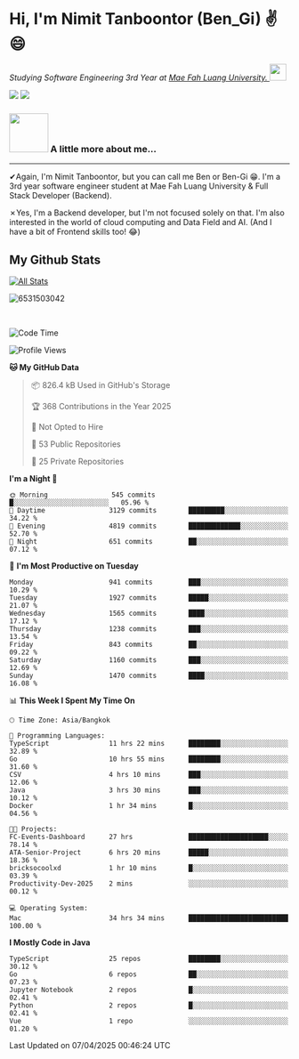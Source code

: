 # Hi, I'm Nimit Tanboontor (Ben_Gi) ✌😄
<p><em>Studying Software Engineering 3rd Year at <a href="https://en.mfu.ac.th/home.html"> Mae Fah Luang University.
</a><img src="https://media.giphy.com/media/WUlplcMpOCEmTGBtBW/giphy.gif" width="30"> </em></p>


[![](https://img.shields.io/badge/linkedin-%230077B5.svg?style=for-the-badge&logo=linkedin)]([https://www.linkedin.com/in/thanaphoom-babparn/](https://www.linkedin.com/in/nimit-tanbooutor-798139246/))
[![](https://img.shields.io/badge/Medium-12100E?style=for-the-badge&logo=medium&logoColor=white)](https://medium.com/@nimittanbooutor)

### <img src="https://media.giphy.com/media/VgCDAzcKvsR6OM0uWg/giphy.gif" width="70"> A little more about me...  

<hr> <!-- Horizontal line -->

&#10004;Again, I'm Nimit Tanboontor, but you can call me Ben or Ben-Gi 😁. I'm a 3rd year software engineer student at Mae Fah Luang University & Full Stack Developer (Backend).

&#10007;Yes, I'm a Backend developer, but I'm not focused solely on that. I'm also interested in the world of cloud computing and Data Field and AI. (And I have a bit of Frontend skills too! 😂)


## My Github Stats

[![All Stats](https://github-readme-stats.vercel.app/api?username=6531503042&show_icons=true&theme=algolia)](https://github.com/6531503042)

<p><img align="center" src="https://github-readme-streak-stats.herokuapp.com/?user=6531503042&" alt="6531503042" /></p>

<br />


<!--START_SECTION:waka-->
![Code Time](http://img.shields.io/badge/Code%20Time-448%20hrs%2025%20mins-blue)

![Profile Views](http://img.shields.io/badge/Profile%20Views-3-blue)

**🐱 My GitHub Data** 

> 📦 826.4 kB Used in GitHub's Storage 
 > 
> 🏆 368 Contributions in the Year 2025
 > 
> 🚫 Not Opted to Hire
 > 
> 📜 53 Public Repositories 
 > 
> 🔑 25 Private Repositories 
 > 
**I'm a Night 🦉** 

```text
🌞 Morning                545 commits         █░░░░░░░░░░░░░░░░░░░░░░░░   05.96 % 
🌆 Daytime                3129 commits        █████████░░░░░░░░░░░░░░░░   34.22 % 
🌃 Evening                4819 commits        █████████████░░░░░░░░░░░░   52.70 % 
🌙 Night                  651 commits         ██░░░░░░░░░░░░░░░░░░░░░░░   07.12 % 
```
📅 **I'm Most Productive on Tuesday** 

```text
Monday                   941 commits         ███░░░░░░░░░░░░░░░░░░░░░░   10.29 % 
Tuesday                  1927 commits        █████░░░░░░░░░░░░░░░░░░░░   21.07 % 
Wednesday                1565 commits        ████░░░░░░░░░░░░░░░░░░░░░   17.12 % 
Thursday                 1238 commits        ███░░░░░░░░░░░░░░░░░░░░░░   13.54 % 
Friday                   843 commits         ██░░░░░░░░░░░░░░░░░░░░░░░   09.22 % 
Saturday                 1160 commits        ███░░░░░░░░░░░░░░░░░░░░░░   12.69 % 
Sunday                   1470 commits        ████░░░░░░░░░░░░░░░░░░░░░   16.08 % 
```


📊 **This Week I Spent My Time On** 

```text
🕑︎ Time Zone: Asia/Bangkok

💬 Programming Languages: 
TypeScript               11 hrs 22 mins      ████████░░░░░░░░░░░░░░░░░   32.89 % 
Go                       10 hrs 55 mins      ████████░░░░░░░░░░░░░░░░░   31.60 % 
CSV                      4 hrs 10 mins       ███░░░░░░░░░░░░░░░░░░░░░░   12.06 % 
Java                     3 hrs 30 mins       ███░░░░░░░░░░░░░░░░░░░░░░   10.12 % 
Docker                   1 hr 34 mins        █░░░░░░░░░░░░░░░░░░░░░░░░   04.56 % 

🐱‍💻 Projects: 
FC-Events-Dashboard      27 hrs              ████████████████████░░░░░   78.14 % 
ATA-Senior-Project       6 hrs 20 mins       █████░░░░░░░░░░░░░░░░░░░░   18.36 % 
bricksocoolxd            1 hr 10 mins        █░░░░░░░░░░░░░░░░░░░░░░░░   03.39 % 
Productivity-Dev-2025    2 mins              ░░░░░░░░░░░░░░░░░░░░░░░░░   00.12 % 

💻 Operating System: 
Mac                      34 hrs 34 mins      █████████████████████████   100.00 % 
```

**I Mostly Code in Java** 

```text
TypeScript               25 repos            ████████░░░░░░░░░░░░░░░░░   30.12 % 
Go                       6 repos             ██░░░░░░░░░░░░░░░░░░░░░░░   07.23 % 
Jupyter Notebook         2 repos             █░░░░░░░░░░░░░░░░░░░░░░░░   02.41 % 
Python                   2 repos             █░░░░░░░░░░░░░░░░░░░░░░░░   02.41 % 
Vue                      1 repo              ░░░░░░░░░░░░░░░░░░░░░░░░░   01.20 % 
```




 Last Updated on 07/04/2025 00:46:24 UTC
<!--END_SECTION:waka-->
